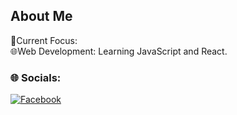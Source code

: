 ## About Me 

🎯Current Focus:  
🌐Web Development: Learning JavaScript and React.
  
### 🌐 Socials:  
[![Facebook](https://img.shields.io/badge/Facebook-1877F2?style=for-the-badge&logo=facebook&logoColor=white)]([https://facebook.com/](https://www.facebook.com/MadaraUchiha00001))
 

